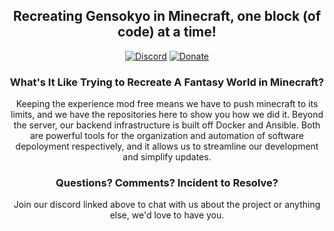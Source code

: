 <div align="center">

## Recreating Gensokyo in Minecraft, one block (of code) at a time!

[![Discord](https://badgen.net/discord/online-members/U9fZSJJcte)](https://discord.gg/U9fZSJJcte)
[![Donate](https://img.shields.io/badge/Donate-FF5E5B?logo=ko-fi&logoColor=white)](https://www.patreon.com/gensokyoreimagined)

### What's It Like Trying to Recreate A Fantasy World in Minecraft?
Keeping the experience mod free means we have to push minecraft to its limits, and we have the repositories here to show you how we did it.
Beyond the server, our backend infrastructure is built off Docker and Ansible. Both are powerful tools for the organization and automation
of software depoloyment respectively, and it allows us to streamline our development and simplify updates.

### Questions? Comments? Incident to Resolve?
Join our discord linked above to chat with us about the project or anything else, we'd love to have you.
